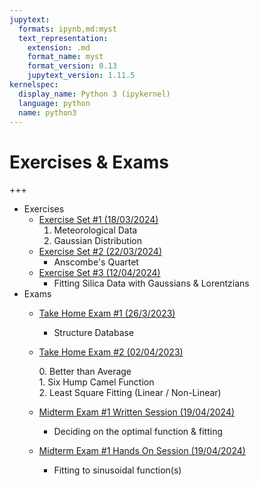 ```yaml
---
jupytext:
  formats: ipynb,md:myst
  text_representation:
    extension: .md
    format_name: myst
    format_version: 0.13
    jupytext_version: 1.11.5
kernelspec:
  display_name: Python 3 (ipykernel)
  language: python
  name: python3
---
```


# Exercises & Exams

+++

* Exercises
    * [Exercise Set #1 (18/03/2024)](Exams_HWs/FIZ228_Exercises_01)
        1. Meteorological Data
        2. Gaussian Distribution
    * [Exercise Set #2 (22/03/2024)](Exams_HWs/FIZ228_Exercises_02)
        * Anscombe's Quartet
    * [Exercise Set #3 (12/04/2024)](Exams_HWs/FIZ228_Exercises_03)
        * Fitting Silica Data with Gaussians & Lorentzians
* Exams
    * [Take Home Exam #1 (26/3/2023)](Exams_HWs/FIZ228_TakeHomeExam_01)
        * Structure Database
    * [Take Home Exam #2 (02/04/2023)](Exams_HWs/FIZ228_TakeHomeExam_02)
        
        0\. Better than Average  
        1\. Six Hump Camel Function  
        2\. Least Square Fitting (Linear / Non-Linear)  
    * [Midterm Exam #1 Written Session (19/04/2024)](Exams_HWs/FIZ228_20232_MT1_WrittenExam)  
        * Deciding on the optimal function & fitting
    * [Midterm Exam #1 Hands On Session (19/04/2024)](Exams_HWs/FIZ228_20232_MT1_HandsOnExam)  
        * Fitting to sinusoidal function(s)

```{code-cell} ipython3

```
